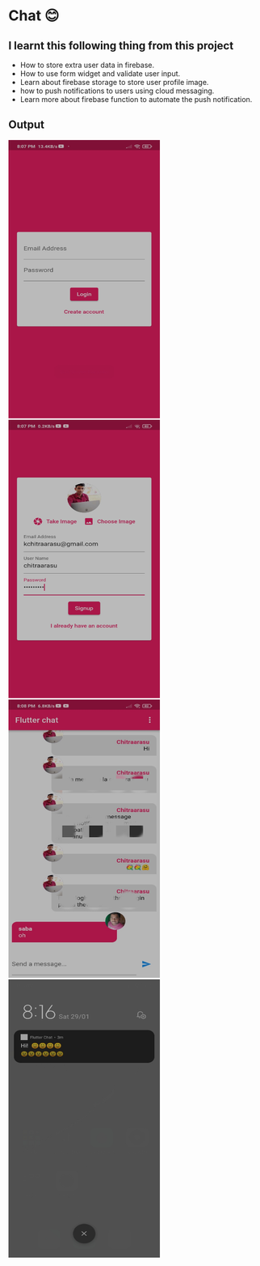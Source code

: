 # Chat 😊

## I learnt this following thing from this project

- How to store extra user data in firebase.
- How to use form widget and validate user input.
- Learn about firebase storage to store user profile image.
- how to push notifications to users using cloud messaging.
- Learn more about firebase function to automate the push notification.

## Output
<img src="assets/01.jpg" width=300 height=550/>
<img src="assets/02.jpg" width=300 height=550/>
<img src="assets/03.jpg" width=300 height=550/>
<img src="assets/04.jpg" width=300 height=550/>
